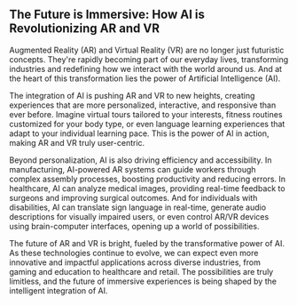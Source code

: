## The Future is Immersive: How AI is Revolutionizing AR and VR

Augmented Reality (AR) and Virtual Reality (VR) are no longer just futuristic concepts. They're rapidly becoming part of our everyday lives, transforming industries and redefining how we interact with the world around us. And at the heart of this transformation lies the power of Artificial Intelligence (AI).

The integration of AI is pushing AR and VR to new heights, creating experiences that are more personalized, interactive, and responsive than ever before. Imagine virtual tours tailored to your interests, fitness routines customized for your body type, or even language learning experiences that adapt to your individual learning pace. This is the power of AI in action, making AR and VR truly user-centric.

Beyond personalization, AI is also driving efficiency and accessibility. In manufacturing, AI-powered AR systems can guide workers through complex assembly processes, boosting productivity and reducing errors. In healthcare, AI can analyze medical images, providing real-time feedback to surgeons and improving surgical outcomes. And for individuals with disabilities, AI can translate sign language in real-time, generate audio descriptions for visually impaired users, or even control AR/VR devices using brain-computer interfaces, opening up a world of possibilities.

The future of AR and VR is bright, fueled by the transformative power of AI. As these technologies continue to evolve, we can expect even more innovative and impactful applications across diverse industries, from gaming and education to healthcare and retail. The possibilities are truly limitless, and the future of immersive experiences is being shaped by the intelligent integration of AI.